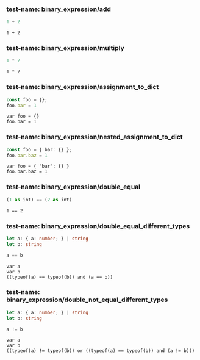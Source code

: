 
### test-name: binary_expression/add

```typescript
1 + 2
```
```gdscript
1 + 2
```


### test-name: binary_expression/multiply

```typescript
1 * 2
```
```gdscript
1 * 2
```


### test-name: binary_expression/assignment_to_dict

```typescript
const foo = {};
foo.bar = 1
```
```gdscript
var foo = {}
foo.bar = 1
```


### test-name: binary_expression/nested_assignment_to_dict

```typescript
const foo = { bar: {} };
foo.bar.baz = 1
```
```gdscript
var foo = { "bar": {} }
foo.bar.baz = 1
```


### test-name: binary_expression/double_equal

```typescript
(1 as int) == (2 as int)
```
```gdscript
1 == 2
```


### test-name: binary_expression/double_equal_different_types

```typescript
let a: { a: number; } | string
let b: string

a == b
```
```gdscript
var a
var b  
((typeof(a) == typeof(b)) and (a == b))
```


### test-name: binary_expression/double_not_equal_different_types

```typescript
let a: { a: number; } | string
let b: string

a != b
```
```gdscript
var a
var b  
((typeof(a) != typeof(b)) or ((typeof(a) == typeof(b)) and (a != b)))
```

